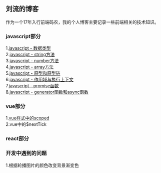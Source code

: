 ## 刘流的博客
作为一个17年入行前端码农，我的个人博客主要记录一些前端相关的技术知识。
### javascript部分
1.[javascript - 数据类型](https://github.com/liuliu1995/blog/issues/1)<br>
2.[javascript - string方法](https://github.com/liuliu1995/blog/issues/2)<br>
3.[javascript - number方法](https://github.com/liuliu1995/blog/issues/3)<br>
4.[javascript - array方法](https://github.com/liuliu1995/blog/issues/4)<br>
5.[javascript - 原型和原型链](https://github.com/liuliu1995/blog/issues/5)<br>
6.[javascript - 作用域与执行上下文](https://github.com/liuliu1995/blog/issues/6)<br>
7.[javascript - promise函数](https://github.com/liuliu1995/blog/issues/7)<br>
8.[javascript - generator函数和async函数](https://github.com/liuliu1995/blog/issues/8)<br>
### vue部分
1.[vue样式中的scoped](https://github.com/liuliu1995/blog/issues/9)<br>
2.vue中的$nextTick
### react部分

### 开发中遇到的问题
1.根据轮播图片的颜色改变背景渐变色
